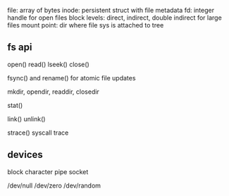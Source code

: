 ---
---
file: array of bytes
inode: persistent struct with file metadata
fd: integer handle for open files
block levels: direct, indirect, double indirect for large files
mount point: dir where file sys is attached to tree

## fs api
open() read() lseek() close()

fsync() and rename() for atomic file updates

mkdir, opendir, readdir, closedir

stat()

link() unlink()

strace() syscall trace

## devices
block
character
pipe
socket

/dev/null
/dev/zero
/dev/random
